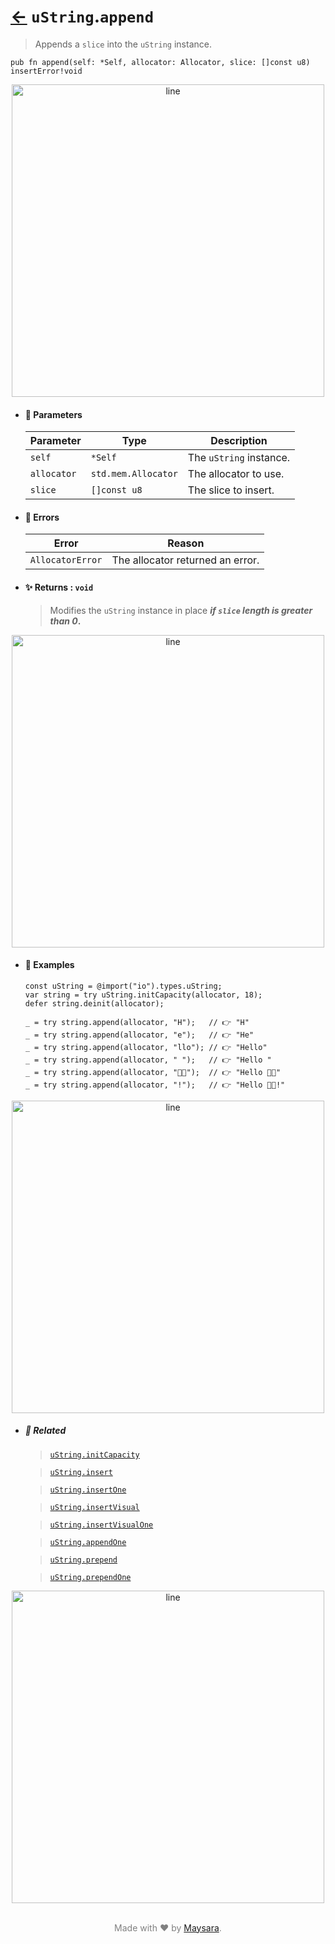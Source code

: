 # [←](../uString.md) `uString`.`append`

> Appends a `slice` into the `uString` instance.

```zig
pub fn append(self: *Self, allocator: Allocator, slice: []const u8) insertError!void
```


<div align="center">
<img src="https://raw.githubusercontent.com/Super-ZIG/io/refs/heads/main/dist/img/md/line.png" alt="line" style="width:500px;"/>
</div>

- #### 🧩 Parameters

    | Parameter   | Type                | Description             |
    | ----------- | ------------------- | ----------------------- |
    | `self`      | `*Self`             | The `uString` instance. |
    | `allocator` | `std.mem.Allocator` | The allocator to use.   |
    | `slice`     | `[]const u8`        | The slice to insert.    |

- #### 🚫 Errors

    | Error            | Reason                                         |
    | ---------------- | ---------------------------------------------- |
    | `AllocatorError` | The allocator returned an error.               |

- #### ✨ Returns : `void`

    > Modifies the `uString` instance in place **_if `slice` length is greater than 0_.**

<div align="center">
<img src="https://raw.githubusercontent.com/Super-ZIG/io/refs/heads/main/dist/img/md/line.png" alt="line" style="width:500px;"/>
</div>

- #### 🧪 Examples

    ```zig
    const uString = @import("io").types.uString;
    var string = try uString.initCapacity(allocator, 18);
    defer string.deinit(allocator);
    ```

    ```zig
    _ = try string.append(allocator, "H");   // 👉 "H"
    _ = try string.append(allocator, "e");   // 👉 "He"
    _ = try string.append(allocator, "llo"); // 👉 "Hello"
    _ = try string.append(allocator, " ");   // 👉 "Hello "
    _ = try string.append(allocator, "👨‍🏭");  // 👉 "Hello 👨‍🏭"
    _ = try string.append(allocator, "!");   // 👉 "Hello 👨‍🏭!"
    ```

<div align="center">
<img src="https://raw.githubusercontent.com/Super-ZIG/io/refs/heads/main/dist/img/md/line.png" alt="line" style="width:500px;"/>
</div>

- ##### 🔗 Related

  > [`uString.initCapacity`](./initCapacity.md)

  > [`uString.insert`](./insert.md)

  > [`uString.insertOne`](./insertOne.md)

  > [`uString.insertVisual`](./insertVisual.md)

  > [`uString.insertVisualOne`](./insertVisualOne.md)

  > [`uString.appendOne`](./appendOne.md)

  > [`uString.prepend`](./prepend.md)

  > [`uString.prependOne`](./prependOne.md)

<div align="center">
<img src="https://raw.githubusercontent.com/Super-ZIG/io/refs/heads/main/dist/img/md/line.png" alt="line" style="width:500px;"/>
</div>

<p align="center" style="color:grey;"><br />Made with ❤️ by <a href="http://github.com/maysara-elshewehy" target="blank">Maysara</a>.</p>